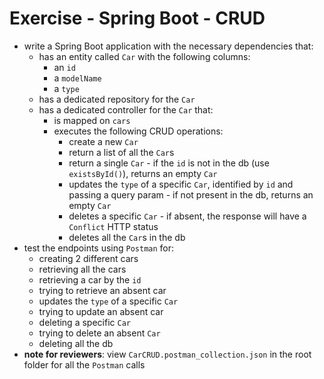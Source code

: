 # Exercise - Spring Boot - CRUD
* write a Spring Boot application with the necessary dependencies that:
    * has an entity called `Car` with the following columns:
        * an `id`
        * a `modelName`
        * a `type`
    * has a dedicated repository for the `Car`
    * has a dedicated controller for the `Car` that:
        * is mapped on `cars`
        * executes the following CRUD operations:
            * create a new `Car`
            * return a list of all the `Car`s
            * return a single `Car` - if the `id` is not in the db (use `existsById()`), returns an empty `Car`
            * updates the `type` of a specific `Car`, identified by `id` and passing a query param - if not present in the db, returns an empty `Car`
            * deletes a specific `Car` - if absent, the response will have a `Conflict` HTTP status
            * deletes all the `Car`s in the db
* test the endpoints using `Postman` for:
    * creating 2 different cars
    * retrieving all the cars
    * retrieving a car by the `id`
    * trying to retrieve an absent car
    * updates the `type` of a specific `Car`
    * trying to update an absent car
    * deleting a specific `Car`
    * trying to delete an absent `Car`
    * deleting all the db
* **note for reviewers**: view `CarCRUD.postman_collection.json` in the root folder for all the `Postman` calls
